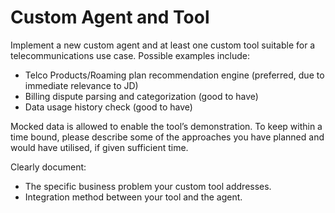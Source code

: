 # Custom Agent and Tool
Implement a new custom agent and at least one custom tool suitable for a telecommunications use case. Possible examples include:

- Telco Products/Roaming plan recommendation engine (preferred, due to immediate relevance to JD)
- Billing dispute parsing and categorization (good to have)
- Data usage history check (good to have)

Mocked data is allowed to enable the tool’s demonstration. To keep within a time bound, please describe some of the approaches you have planned and would have utilised, if given sufficient time.

Clearly document:

- The specific business problem your custom tool addresses.
- Integration method between your tool and the agent.
